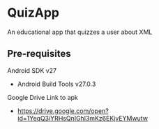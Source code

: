 # QuizApp
An educational app that quizzes a user about XML



Pre-requisites
--------------

Android SDK v27
- Android Build Tools v27.0.3

Google Drive Link to apk 
- https://drive.google.com/open?id=1YeqQ3iYRHsQnIGhl3mKz6EKjvEYMwutw


